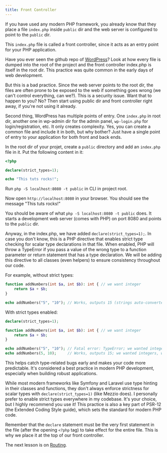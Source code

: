 ```yaml
---
title: Front Controller
---
```


If you have used any modern PHP framework, you already know that they place a file `index.php` inside `public` dir and the web server is configured to point to the `public` dir.

This `index.php` file is called a front controller, since it acts as an entry point for your PHP application.

Have you ever seen the github repo of [WordPress](https://github.com/WordPress/WordPress)? Look at how every file is dumped into the root of the project and the front controller index.php is itself in the root dir. This practice was quite common in the early days of web development.

But this is a bad practice. Since the web server points to the root dir, the files are often prone to be exposed to the web if something goes wrong (we can't control everything, can we?). This is a security issue. Want that to happen to you? No? Then start using public dir and front controller right away, if you're not using it already.

Second thing, WordPress has multiple points of entry. One `index.php` in root dir, another one in wp-admin dir for the admin panel, `wp-login.php` for login/registration, etc. It only creates complexity. Yes, you can create a common file and include it in both, but why bother? Just have a single point of entry to your application for both front and back ends.

In the root dir of your projet, create a `public` directory and add an `index.php` file in it. Put the following content in it:

```php
<?php

declare(strict_types=1);

echo "This tuts rocks!";
```

Run `php -S localhost:8080 -t public` in CLI in project root.

Now open `http://localhost:8080` in your browser. You should see the message "This tuts rocks!"

You should be aware of what `php -S localhost:8080 -t public` does. It starts a development web server (comes with PHP) on port 8080 and points to the `public` dir.

Anyway, in the index.php, we have added `declare(strict_types=1);`. In case you don't know, this is a PHP directive that enables strict type checking for scalar type declarations in that file. When enabled, PHP will throw a TypeError if you pass a value of the wrong type to a function parameter or return statement that has a type declaration. We will be adding this directive to all classes (even helpers) to ensure consistency throughout our code.

For example, without strict types:

```php
function addNumbers(int $a, int $b): int { // we want integer
    return $a + $b;
}

echo addNumbers("5", "10"); // Works, outputs 15 (strings auto-converted)
```

With strict types enabled:

```php
declare(strict_types=1);

function addNumbers(int $a, int $b): int { // we want integer
    return $a + $b;
}

echo addNumbers("5", "10"); // Fatal error: TypeError; we wanted integers, but got strings
echo addNumbers(5, 10);     // Works, outputs 15; we wanted integers, we got integers
```

This helps catch type-related bugs early and makes your code more predictable. It's considered a best practice in modern PHP development, especially when building robust applications.

While most modern frameworks like Symfony and Laravel use type hinting in their classes and functions, they don't always enforce strictness for scalar types with `declare(strict_types=1)` (like Mezzio does). I personally prefer to enable strict types everywhere in my codebase. It's your choice, but I highly recommend you use it! This practice is also a key part of PSR-12 (the Extended Coding Style guide), which sets the standard for modern PHP code.

Remember that the `declare` statement must be the very first statement in the file (after the opening `<?php` tag) to take effect for the entire file. This is why we place it at the top of our front controller.

The next lesson is on [Routing](./2-vanilla-router.md).

